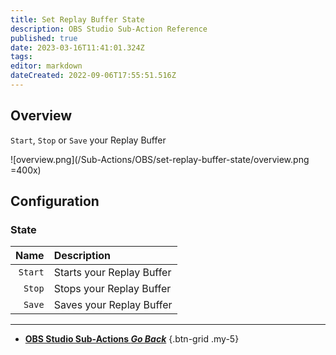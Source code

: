 ```yaml
---
title: Set Replay Buffer State
description: OBS Studio Sub-Action Reference
published: true
date: 2023-03-16T11:41:01.324Z
tags: 
editor: markdown
dateCreated: 2022-09-06T17:55:51.516Z
---
```


## Overview
`Start`, `Stop` or `Save` your Replay Buffer

![overview.png](/Sub-Actions/OBS/set-replay-buffer-state/overview.png =400x)

## Configuration
### State
Name | Description
----:|:------------
`Start` | Starts your Replay Buffer
`Stop` | Stops your Replay Buffer
`Save` | Saves your Replay Buffer

---

- [<i class="mdi mdi-chevron-left"></i> **OBS Studio Sub-Actions *Go Back***](/Sub-Actions/OBS)
{.btn-grid .my-5}
